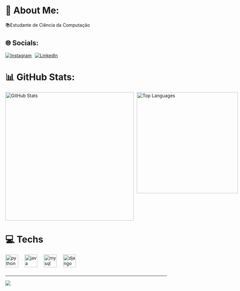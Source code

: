 # 💫 About Me:
📚Estudante de Ciência da Computação 


## 🌐 Socials:
<div style="display: flex; gap: 10px; align-items: center;">
    <a href="https://instagram.com/willians_james_">
        <img src="https://img.shields.io/badge/Instagram-%23E4405F.svg?logo=Instagram&logoColor=white" alt="Instagram">
    </a>
    <a href="https://linkedin.com/in/willianssegundo">
        <img src="https://img.shields.io/badge/LinkedIn-%230077B5.svg?logo=LinkedIn&logoColor=white" alt="LinkedIn">
    </a>
</div>

# 📊 GitHub Stats:
<div style="display: flex; gap: 10px;">
    <img src="https://github-readme-stats.vercel.app/api?username=Willians13&theme=dark&hide_border=true&include_all_commits=false&count_private=false" alt="GitHub Stats" width="400">
    <img src="https://github-readme-stats.vercel.app/api/top-langs/?username=Willians13&theme=dark&hide_border=true&include_all_commits=false&count_private=false&layout=compact" alt="Top Languages" width="315">
</div>

# 💻 Techs
<div align="left">
  <img src="https://cdn.jsdelivr.net/gh/devicons/devicon/icons/python/python-original.svg" height="40" alt="python logo"  />
  <img width="12" />
  <img src="https://cdn.jsdelivr.net/gh/devicons/devicon/icons/java/java-original.svg" height="40" alt="java logo"  />
  <img width="12" />
  <img src="https://cdn.jsdelivr.net/gh/devicons/devicon/icons/mysql/mysql-original.svg" height="40" alt="mysql logo"  />
  <img width="12" />
  <img src="https://cdn.jsdelivr.net/gh/devicons/devicon/icons/django/django-plain.svg" height="40" alt="django logo"  />
</div>

###


---
[![](https://visitcount.itsvg.in/api?id=Willians13&icon=0&color=0)](https://visitcount.itsvg.in)

<!-- Proudly created with GPRM ( https://gprm.itsvg.in ) -->
